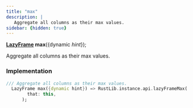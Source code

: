 ```yaml
---
title: "max"
description: |
   Aggregate all columns as their max values.
sidebar: {hidden: true}
---
```

<span class="dart-code"><strong>[LazyFrame] max</strong>({<span class="nobr">dynamic <i>hint</i></span>});</span>

 Aggregate all columns as their max values.
### Implementation
```dart
/// Aggregate all columns as their max values.
  LazyFrame max({dynamic hint}) => RustLib.instance.api.lazyFrameMax(
        that: this,
      );
```

[LazyFrame]: /reference/classes/lazyframe